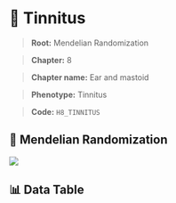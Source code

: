 # 🧪 Tinnitus

> **Root:** Mendelian Randomization

> **Chapter:** 8  

> **Chapter name:** Ear and mastoid

> **Phenotype:** Tinnitus  

> **Code:** `H8_TINNITUS`

## 🧬 Mendelian Randomization  

<img src="/MR/Figures/Forward/H8_TINNITUS.png"/>

## 📊 Data Table

<CsvTableMRF src="/public/MR/Data/Forward/H8_TINNITUS.csv"/>
